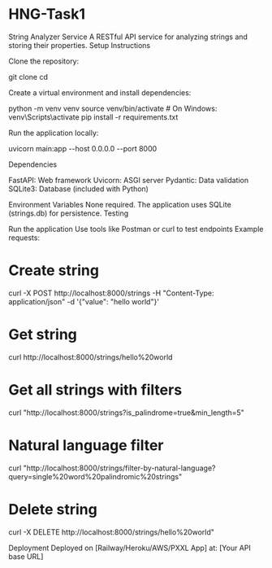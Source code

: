 # HNG-Task1
String Analyzer Service
A RESTful API service for analyzing strings and storing their properties.
Setup Instructions

Clone the repository:

git clone <your-repo-url>
cd <repo-name>


Create a virtual environment and install dependencies:

python -m venv venv
source venv/bin/activate  # On Windows: venv\Scripts\activate
pip install -r requirements.txt


Run the application locally:

uvicorn main:app --host 0.0.0.0 --port 8000

Dependencies

FastAPI: Web framework
Uvicorn: ASGI server
Pydantic: Data validation
SQLite3: Database (included with Python)

Environment Variables
None required. The application uses SQLite (strings.db) for persistence.
Testing

Run the application
Use tools like Postman or curl to test endpoints
Example requests:

# Create string
curl -X POST http://localhost:8000/strings -H "Content-Type: application/json" -d '{"value": "hello world"}'

# Get string
curl http://localhost:8000/strings/hello%20world

# Get all strings with filters
curl "http://localhost:8000/strings?is_palindrome=true&min_length=5"

# Natural language filter
curl "http://localhost:8000/strings/filter-by-natural-language?query=single%20word%20palindromic%20strings"

# Delete string
curl -X DELETE http://localhost:8000/strings/hello%20world"

Deployment
Deployed on [Railway/Heroku/AWS/PXXL App] at: [Your API base URL]
